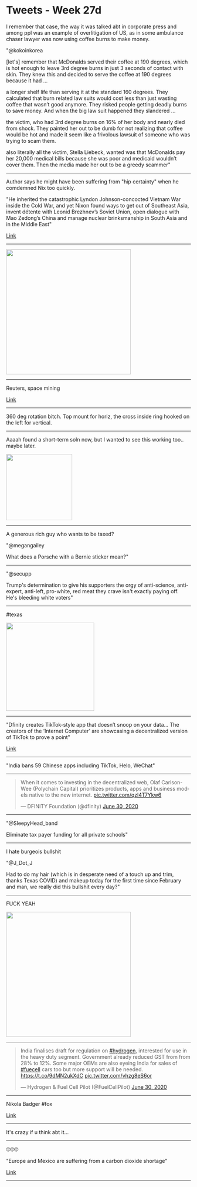 # Tweets - Week 27d

I remember that case, the way it was talked abt in corporate press and
among ppl was an example of overlitigation of US, as in some ambulance
chaser lawyer was now using coffee burns to make money.

"@kokoinkorea

[let's] remember that McDonalds served their coffee at 190 degrees,
which is hot enough to leave 3rd degree burns in just 3 seconds of
contact with skin. They knew this and decided to serve the coffee at
190 degrees because it had ...

a longer shelf life than serving it at the standard 160 degrees. They
calculated that burn related law suits would cost less than just
wasting coffee that wasn’t good anymore. They risked people getting
deadly burns to save money. And when the big law suit happened they
slandered ...

the victim, who had 3rd degree burns on 16% of her body and nearly
died from shock. They painted her out to be dumb for not realizing
that coffee would be hot and made it seem like a frivolous lawsuit of
someone who was trying to scam them.

also literally all the victim, Stella Liebeck, wanted was that
McDonalds pay her 20,000 medical bills because she was poor and
medicaid wouldn’t cover them. Then the media made her out to be a
greedy scammer"

---

Author says he might have been suffering from "hip certainty" when he
comdemned Nix too quickly. 

"He inherited the catastrophic Lyndon Johnson-concocted Vietnam War
inside the Cold War, and yet Nixon found ways to get out of Southeast
Asia, invent détente with Leonid Brezhnev’s Soviet Union, open
dialogue with Mao Zedong’s China and manage nuclear brinksmanship in
South Asia and in the Middle East"

[Link](https://www.thedailybeast.com/how-ive-learned-to-appreciate-nixon)

---

<img width="340"  src="https://pbs.twimg.com/media/EbzCDBkWAAIXyNB?format=jpg&name=small"/>

---

Reuters, space mining

[Link](https://mobile.twitter.com/LauraForczyk/status/1278006368054763520)

---

360 deg rotation bitch. Top mount for horiz, the cross inside ring
hooked on the left for vertical.

---

Aaaah found a short-term soln now, but I wanted to see this
working too.. maybe later.

<img width="180" src="https://pbs.twimg.com/media/EbyHnB4XgAANVCT?format=png&name=small"/>

---

A generous rich guy who wants to be taxed?

"@megangailey

What does a Porsche with a Bernie sticker mean?"

---

"@secupp

Trump's determination to give his supporters the orgy of anti-science,
anti-expert, anti-left, pro-white, red meat they crave isn't exactly
paying off. He's bleeding white voters"

---

\#texas

<img width="240" src="https://pbs.twimg.com/media/EbxfaQXWoAELCI_?format=jpg&name=small"/>

---

"Dfinity creates TikTok-style app that doesn’t snoop on your
data... The creators of the ‘Internet Computer’ are showcasing a
decentralized version of TikTok to prove a point"

[Link](https://decrypt.co/34057/dfinity-creates-tiktok-style-app-that-doesnt-snoop-on-your-data?utm_source=twitter&utm_medium=social&utm_campaign=auto)

---

"India bans 59 Chinese apps including TikTok, Helo, WeChat"

---

<blockquote class="twitter-tweet"><p lang="en" dir="ltr">When it comes to investing in the decentralized web, Olaf Carlson-Wee (Polychain Capital) prioritizes products, apps and business models native to the new internet. <a href="https://t.co/qzl4T7Ykw6">pic.twitter.com/qzl4T7Ykw6</a></p>&mdash; DFINITY Foundation (@dfinity) <a href="https://twitter.com/dfinity/status/1278020790089216000?ref_src=twsrc%5Etfw">June 30, 2020</a></blockquote> <script async src="https://platform.twitter.com/widgets.js" charset="utf-8"></script>

---

"@SleepyHead_band

Eliminate tax payer funding for all private schools"

---

I hate burgeois bullshit

"@J_Dot_J

Had to do my hair (which is in desperate need of a touch up and trim,
thanks Texas COVID) and makeup today for the first time since February
and man, we really did this bullshit every day?"

---

FUCK YEAH	

<img width="340" src="https://pbs.twimg.com/media/EbeVcEPXYAAho78?format=jpg&name=small"/>

---

<blockquote class="twitter-tweet"><p lang="en" dir="ltr">India finalises draft for regulation on <a href="https://twitter.com/hashtag/hydrogen?src=hash&amp;ref_src=twsrc%5Etfw">#hydrogen</a>, interested for use in the heavy duty segment. Government already reduced GST from from 28% to 12%. Some major OEMs are also eyeing India for sales of <a href="https://twitter.com/hashtag/fuecell?src=hash&amp;ref_src=twsrc%5Etfw">#fuecell</a> cars too but more support will be needed. <a href="https://t.co/9dMN2ukXdC">https://t.co/9dMN2ukXdC</a> <a href="https://t.co/vhzg8eS6or">pic.twitter.com/vhzg8eS6or</a></p>&mdash; Hydrogen &amp; Fuel Cell Pilot (@FuelCellPilot) <a href="https://twitter.com/FuelCellPilot/status/1278002801340223488?ref_src=twsrc%5Etfw">June 30, 2020</a></blockquote> <script async src="https://platform.twitter.com/widgets.js" charset="utf-8"></script>

---

Nikola Badger \#fox 

[Link](https://youtu.be/u0yMmPA7NjY?t=93)

---

It's crazy if u think abt it... 

---

🙄🙄🙄

"Europe and Mexico are suffering from a carbon dioxide shortage"

[Link](https://nationalpost.com/news/world/why-theres-a-co2-shortage/wcm/237ee5fb-5827-4dc4-8593-8ce203747ab4/)

---


